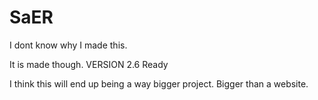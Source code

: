 # SaER
I dont know why I made this.

It is made though.
VERSION 2.6 Ready

I think this will end up being a way bigger project. Bigger than a website.
